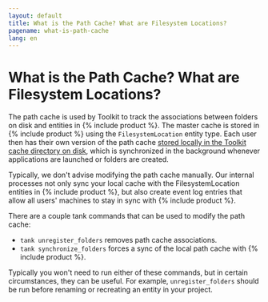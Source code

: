 ```yaml
---
layout: default
title: What is the Path Cache? What are Filesystem Locations?
pagename: what-is-path-cache
lang: en
---
```


# What is the Path Cache? What are Filesystem Locations?

The path cache is used by Toolkit to track the associations between folders on disk and entities in {% include product %}. 
The master cache is stored in {% include product %} using the `FilesystemLocation` entity type. Each user then has their own version 
of the path cache [stored locally in the Toolkit cache directory on disk](./where-is-my-cache.md), which is synchronized in the background 
whenever applications are launched or folders are created.

Typically, we don't advise modifying the path cache manually. Our internal processes not only sync your local cache 
with the FilesystemLocation entities in {% include product %}, but also create event log entries that allow all users'
 machines to stay in sync with {% include product %}. 

There are a couple tank commands that can be used to modify the path cache:

 - `tank unregister_folders` removes path cache associations.
 - `tank synchronize_folders` forces a sync of the local path cache with {% include product %}.
 
Typically you won't need to run either of these commands, but in certain circumstances, they can be useful.
 For example, `unregister_folders` should be run before renaming or recreating an entity in your project. 
